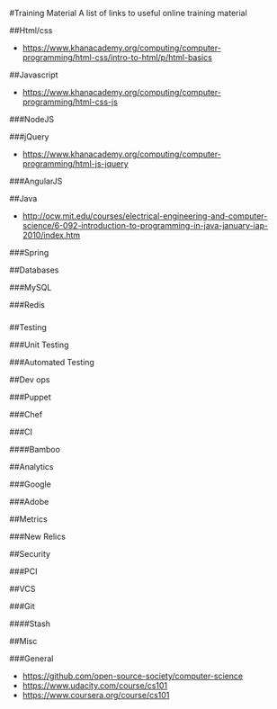 #Training Material
A list of links to useful online training material

##Html/css
* https://www.khanacademy.org/computing/computer-programming/html-css/intro-to-html/p/html-basics

##Javascript
* https://www.khanacademy.org/computing/computer-programming/html-css-js

###NodeJS

###jQuery
* https://www.khanacademy.org/computing/computer-programming/html-js-jquery

###AngularJS

##Java
* http://ocw.mit.edu/courses/electrical-engineering-and-computer-science/6-092-introduction-to-programming-in-java-january-iap-2010/index.htm

###Spring

##Databases

###MySQL

###Redis

###

##Testing

###Unit Testing

###Automated Testing

##Dev ops

###Puppet

###Chef

###CI

####Bamboo

##Analytics

###Google

###Adobe

##Metrics

###New Relics

##Security

###PCI

##VCS

###Git

####Stash

##Misc

###General
* https://github.com/open-source-society/computer-science
* https://www.udacity.com/course/cs101
* https://www.coursera.org/course/cs101


